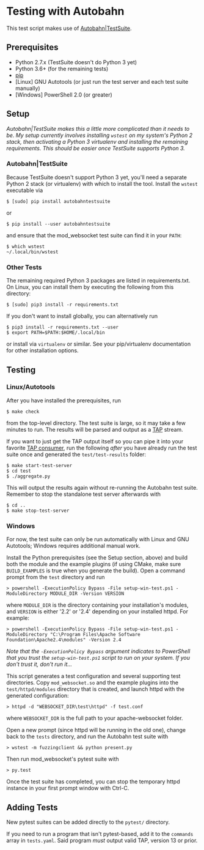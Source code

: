# Testing with Autobahn

This test script makes use of
[Autobahn|TestSuite](http://autobahn.ws/testsuite/).

## Prerequisites

* Python 2.7.x (TestSuite doesn't do Python 3 yet)
* Python 3.6+ (for the remaining tests)
* [pip](https://pip.pypa.io/)
* \[Linux\] GNU Autotools (or just run the test server and each test suite
  manually)
* \[Windows\] PowerShell 2.0 (or greater)

## Setup

_Autobahn|TestSuite makes this a little more complicated than it needs to be.
My setup currently involves installing `wstest` on my system's Python 2 stack,
then activating a Python 3 virtualenv and installing the remaining requirements.
This should be easier once TestSuite supports Python 3._

### Autobahn|TestSuite

Because TestSuite doesn't support Python 3 yet, you'll need a separate
Python 2 stack (or virtualenv) with which to install the tool. Install the
`wstest` executable via

    $ [sudo] pip install autobahntestsuite

or

    $ pip install --user autobahntestsuite

and ensure that the mod_websocket test suite can find it in your `PATH`:

    $ which wstest
    ~/.local/bin/wstest

### Other Tests

The remaining required Python 3 packages are listed in requirements.txt. On
Linux, you can install them by executing the following from this directory:

    $ [sudo] pip3 install -r requirements.txt

If you don't want to install globally, you can alternatively run

    $ pip3 install -r requirements.txt --user
    $ export PATH=$PATH:$HOME/.local/bin

or install via `virtualenv` or similar. See your pip/virtualenv documentation
for other installation options.

## Testing

### Linux/Autotools

After you have installed the prerequisites, run

    $ make check

from the top-level directory. The test suite is large, so it may take a few
minutes to run. The results will be parsed and output as a
[TAP](http://testanything.org) stream.

If you want to just get the TAP output itself so you can pipe it into your
favorite [TAP consumer](http://testanything.org/consumers.html), run the
following *after* you have already run the test suite once and generated the
`test/test-results` folder:

    $ make start-test-server
    $ cd test
    $ ./aggregate.py

This will output the results again without re-running the Autobahn test suite.
Remember to stop the standalone test server afterwards with

    $ cd ..
    $ make stop-test-server

### Windows

For now, the test suite can only be run automatically with Linux and GNU
Autotools; Windows requires additional manual work.

Install the Python prerequisites (see the Setup section, above) and build both
the module and the example plugins (if using CMake, make sure `BUILD_EXAMPLES`
is true when you generate the build). Open a command prompt from the `test`
directory and run

    > powershell -ExecutionPolicy Bypass -File setup-win-test.ps1 -ModuleDirectory MODULE_DIR -Version VERSION

where `MODULE_DIR` is the directory containing your installation's modules, and
`VERSION` is either '2.2' or '2.4' depending on your installed httpd. For
example:

    > powershell -ExecutionPolicy Bypass -File setup-win-test.ps1 -ModuleDirectory "C:\Program Files\Apache Software Foundation\Apache2.4\modules" -Version 2.4

_Note that the `-ExecutionPolicy Bypass` argument indicates to PowerShell that
you trust the `setup-win-test.ps1` script to run on your system. If you don't
trust it, don't run it..._

This script generates a test configuration and several supporting test
directories. Copy `mod_websocket.so` and the example plugins into the
`test/httpd/modules` directory that is created, and launch httpd with the
generated configuration:

    > httpd -d "WEBSOCKET_DIR\test\httpd" -f test.conf

where `WEBSOCKET_DIR` is the full path to your apache-websocket folder.

Open a new prompt (since httpd will be running in the old one), change back to
the `tests` directory, and run the Autobahn test suite with

    > wstest -m fuzzingclient && python present.py

Then run mod_websocket's pytest suite with

    > py.test

Once the test suite has completed, you can stop the temporary httpd instance in
your first prompt window with Ctrl-C.

## Adding Tests

New pytest suites can be added directly to the `pytest/` directory.

If you need to run a program that isn't pytest-based, add it to the `commands`
array in `tests.yaml`. Said program _must_ output valid TAP, version 13 or
prior.
